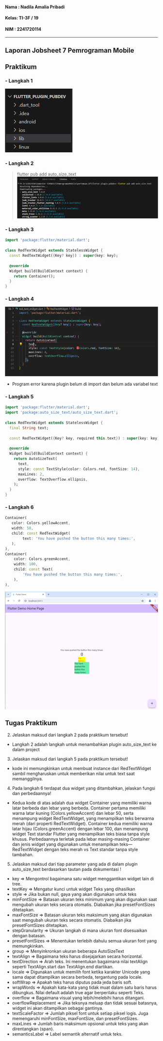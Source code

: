 #### Nama : Nadila Amalia Pribadi
#### Kelas: TI-3F / 19
#### NIM  : 2241720114

---

## Laporan Jobsheet 7 Pemrograman Mobile

## Praktikum
### - Langkah 1
![Output](./assets/1.PNG)
### - Langkah 2
> flutter pub add auto_size_text
![Output](./assets/2.PNG)
### - Langkah 3
```dart
import 'package:flutter/material.dart';

class RedTextWidget extends StatelessWidget {
  const RedTextWidget({Key? key}) : super(key: key);

  @override
  Widget build(BuildContext context) {
    return Container();
  }
}
```
### - Langkah 4
![Output](./assets/4.PNG)
- Program error karena plugin belum di import dan belum ada variabel text
### - Langkah 5
```dart
import 'package:flutter/material.dart';
import 'package:auto_size_text/auto_size_text.dart';

class RedTextWidget extends StatelessWidget {
  final String text;

  const RedTextWidget({Key? key, required this.text}) : super(key: key);

  @override
  Widget build(BuildContext context) {
    return AutoSizeText(
      text,
      style: const TextStyle(color: Colors.red, fontSize: 14),
      maxLines: 2,
      overflow: TextOverflow.ellipsis,
    );
  }
}
```
### - Langkah 6
```dart
Container(
   color: Colors.yellowAccent,
   width: 50,
   child: const RedTextWidget(
        text: 'You have pushed the button this many times:',
   ),
),
Container(
    color: Colors.greenAccent,
    width: 100,
    child: const Text(
        'You have pushed the button this many times:',
    ),
),
```
![Output](./assets/6.PNG)

## Tugas Praktikum
2. Jelaskan maksud dari langkah 2 pada praktikum tersebut!
- Langkah 2 adalah langkah untuk menambahkan plugin auto_size_text  ke dalam project
3. Jelaskan maksud dari langkah 5 pada praktikum tersebut!
- kode ini memungkinkan untuk membuat instance dari RedTextWidget sambil mengharuskan untuk memberikan nilai untuk text saat memanggilnya.
4. Pada langkah 6 terdapat dua widget yang ditambahkan, jelaskan fungsi dan perbedaannya!
- Kedua kode di atas adalah dua widget Container yang memiliki warna latar berbeda dan lebar yang berbeda. Container pertama memiliki warna latar kuning (Colors.yellowAccent) dan lebar 50, serta menampung widget RedTextWidget, yang menampilkan teks berwarna merah (dari properti RedTextWidget). Container kedua memiliki warna latar hijau (Colors.greenAccent) dengan lebar 100, dan menampung widget Text standar Flutter yang menampilkan teks biasa tanpa style khusus. Perbedaannya terletak pada lebar masing-masing Container dan jenis widget yang digunakan untuk menampilkan teks—RedTextWidget dengan teks merah vs Text standar tanpa style tambahan.
5. Jelaskan maksud dari tiap parameter yang ada di dalam plugin auto_size_text berdasarkan tautan pada dokumentasi !
- key => Mengontrol bagaimana satu widget menggantikan widget lain di tree.
- textKey => Mengatur kunci untuk widget Teks yang dihasilkan
- style => Jika bukan null, gaya yang akan digunakan untuk teks 
- minFontSize => Batasan ukuran teks minimum yang akan digunakan saat mengubah ukuran teks secara otomatis. Diabaikan jika presetFontSizes ditetapkan.
- maxFontSize => Batasan ukuran teks maksimum yang akan digunakan saat mengubah ukuran teks secara otomatis. Diabaikan jika presetFontSizes ditetapkan.
- stepGranularity => Ukuran langkah di mana ukuran font disesuaikan dengan batasan.
- presetFontSizes => Menentukan terlebih dahulu semua ukuran font yang memungkinkan.
- group => Menyinkronkan ukuran beberapa AutoSizeText
- textAlign => Bagaimana teks harus disejajarkan secara horizontal.
- textDirection => Arah teks. Ini menentukan bagaimana nilai textAlign seperti TextAlign.start dan TextAlign.end diartikan.
- locale => Digunakan untuk memilih font ketika karakter Unicode yang sama dapat ditampilkan secara berbeda, tergantung pada locale.
- softWrap => Apakah teks harus diputus pada jeda baris soft.
- wrapWords => Apakah kata-kata yang tidak muat dalam satu baris harus dibungkus. Nilai default adalah true agar berperilaku seperti Teks.
- overflow => Bagaimana visual yang lebih/melebihi harus ditangani.
- overflowReplacement => Jika teksnya meluap dan tidak sesuai batasnya, widget ini akan ditampilkan sebagai gantinya.
- textScaleFactor => Jumlah piksel font untuk setiap piksel logis. Juga memengaruhi minFontSize, maxFontSize, dan presetFontSizes.
- maxLines => Jumlah baris maksimum opsional untuk teks yang akan direntangkan (span).
- semanticsLabel => Label semantik alternatif untuk teks.

